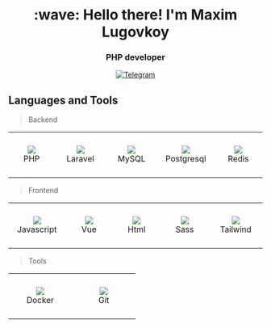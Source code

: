 <h1 align="center">:wave: Hello there! I'm Maxim Lugovkoy</h1>
<h3 align="center">PHP developer</h3>
<div align="center">
  <a href="https://www.t.me/x_lmv_x">
    <img src="https://img.shields.io/badge/Telegram-blue?style=for-the-badge&logo=telegram&logoColor=white" alt="Telegram" />
  </a>
</div>
<h2 align="left">Languages and Tools</h2>

> Backend

<table width='100%'>
  <tr>
    <td align="center" width="110" height="90">
        <a href="#">
          <img src="https://cdn.jsdelivr.net/gh/devicons/devicon@latest/icons/php/php-original.svg" />
        </a><br>PHP
    </td>
    <td align="center" width="110" height="90">
        <a href="#">
          <img src="https://cdn.jsdelivr.net/gh/devicons/devicon@latest/icons/laravel/laravel-original.svg" />
        </a><br>Laravel
    </td>
    <td align="center" width="110" height="90">
        <a href="#">
          <img src="https://cdn.jsdelivr.net/gh/devicons/devicon@latest/icons/mysql/mysql-original-wordmark.svg" />
        </a><br>MySQL
    </td>
    <td align="center" width="110" height="90">
        <a href="#">
          <img src="https://cdn.jsdelivr.net/gh/devicons/devicon@latest/icons/postgresql/postgresql-original-wordmark.svg" />
        </a><br>Postgresql
    </td>
    <td align="center" width="110" height="90">
        <a href="#">
            <img src="https://cdn.jsdelivr.net/gh/devicons/devicon@latest/icons/redis/redis-original.svg" />
        </a><br>Redis
    </td>
  </tr>
</table>

> Frontend

<table width='100%'>
  <tr>
    <td align="center" width="110" height="90">
      <a href="#">
          <img src="https://cdn.jsdelivr.net/gh/devicons/devicon@latest/icons/javascript/javascript-plain.svg" />
      </a><br>Javascript
    </td>
    <td align="center" width="110" height="90">
      <a href="#">
          <img src="https://cdn.jsdelivr.net/gh/devicons/devicon@latest/icons/vuejs/vuejs-original.svg" />
      </a><br>Vue
    </td>
    <td align="center" width="110" height="90">
      <a href="#">
            <img src="https://cdn.jsdelivr.net/gh/devicons/devicon@latest/icons/html5/html5-original.svg" />
      </a><br>Html
    </td>
    <td align="center" width="110" height="90">
      <a href="#">
            <img src="https://cdn.jsdelivr.net/gh/devicons/devicon@latest/icons/sass/sass-original.svg" />
      </a><br>Sass
    </td>
    <td align="center" width="110" height="90">
      <a href="#">
            <img src="https://cdn.jsdelivr.net/gh/devicons/devicon@latest/icons/tailwindcss/tailwindcss-original.svg" />
      </a><br>Tailwind
    </td>
  </tr>
</table>

> Tools

<table width='100%'>
  <tr>
    <td align="center" width="110" height="90">
        <a href="#">
            <img src="https://cdn.jsdelivr.net/gh/devicons/devicon@latest/icons/docker/docker-original.svg" />
        </a><br>Docker
    </td>
     <td align="center" width="110" height="90">
        <a href="#">
          <img src="https://cdn.jsdelivr.net/gh/devicons/devicon@latest/icons/git/git-original.svg" />
        </a><br>Git
    </td>
  </tr>
</table>
